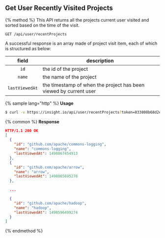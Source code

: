 ## Get User Recently Visited Projects

{% method %}
This API returns all the projects current user visited and sorted based on the time of the visit. 

```
GET /api/user/recentProjects
```

A successful response is an array made of project visit item, each of which is structured as
below:

| field | description |
|:-:|---|
|`id`| the id of the project |
|`name`| the name of the project |
|`lastViewedAt`| the timestamp of when the project has been viewed by current user |

{% sample lang="http" %}
**Usage**
```bash
$ curl -v https://insight.io/api/user/recentProjects?token=833808b68d2ebfd8e4db5aaf59085851f756a3f0f9d528b4063f831b8fe9755a
```

{% common %}
**Response**
```json
HTTP/1.1 200 OK
[
  {
    "id": "github.com/apache/commons-logging",
    "name": "commons-logging",
    "lastViewedAt": 1498867454913
  },
  {
    "id": "github.com/apache/arrow",
    "name": "arrow",
    "lastViewedAt": 1498865695278
  },

  ...

  {
    "id": "github.com/apache/hadoop",
    "name": "hadoop",
    "lastViewedAt": 1498596499274
  }
]
```

{% endmethod %}